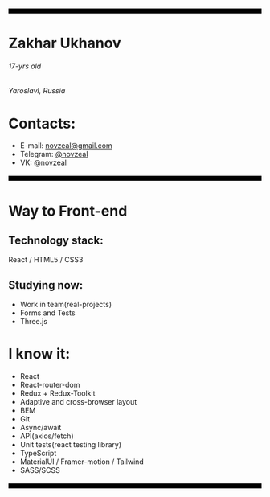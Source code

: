 
![Header](https://github.com/TePMo-Tapo4eK/TePMo-Tapo4eK/blob/main/images/11.png)

# Zakhar Ukhanov
###### 17-yrs old
######  Yaroslavl, Russia

# Contacts:
- E-mail: novzeal@gmail.com
- Telegram: [@novzeal](https://t.me/novzeal)
- VK: [@novzeal](https://vk.com/novzeal)

![Line](https://github.com/TePMo-Tapo4eK/TePMo-Tapo4eK/blob/main/images/11.png)

# Way to Front-end

## Technology stack:
React / HTML5 / CSS3

## Studying now:
- Work in team(real-projects)
- Forms and Tests
- Three.js

# I know it:
- React 
- React-router-dom
- Redux + Redux-Toolkit
- Adaptive and cross-browser layout
- BEM
- Git
- Async/await
- API(axios/fetch)
- Unit tests(react testing library)
- TypeScript
- MaterialUI / Framer-motion / Tailwind
- SASS/SCSS

![Footer](https://github.com/TePMo-Tapo4eK/TePMo-Tapo4eK/blob/main/images/11.png)
